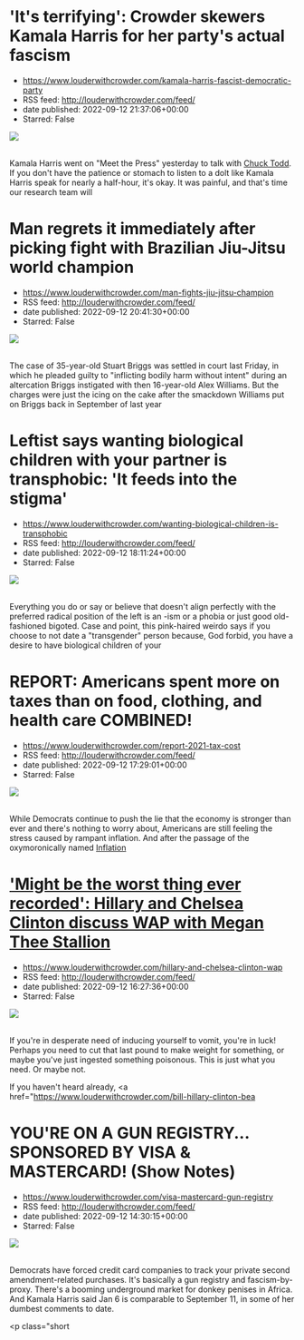 # 'It's terrifying': Crowder skewers Kamala Harris for her party's actual fascism
 - https://www.louderwithcrowder.com/kamala-harris-fascist-democratic-party
 - RSS feed: http://louderwithcrowder.com/feed/
 - date published: 2022-09-12 21:37:06+00:00
 - Starred: False

<img src="https://www.louderwithcrowder.com/media-library/image.png?id=31694031&amp;width=1245&amp;height=700&amp;coordinates=0%2C0%2C0%2C118" /><br /><br /><p>Kamala Harris went on "Meet the Press" yesterday to talk with <a href="https://www.louderwithcrowder.com/joe-biden-poll-chuck-todd" target="_blank">Chuck Todd</a>. If you don't have the patience or stomach to listen to a dolt like Kamala Harris speak for nearly a half-hour, it's okay. It was painful, and that's time our research team will

# Man regrets it immediately after picking fight with Brazilian Jiu-Jitsu world champion
 - https://www.louderwithcrowder.com/man-fights-jiu-jitsu-champion
 - RSS feed: http://louderwithcrowder.com/feed/
 - date published: 2022-09-12 20:41:30+00:00
 - Starred: False

<img src="https://www.louderwithcrowder.com/media-library/image.png?id=31693787&amp;width=1245&amp;height=700&amp;coordinates=0%2C0%2C0%2C118" /><br /><br /><p>The case of 35-year-old Stuart Briggs was settled in court last Friday, in which he pleaded guilty to "inflicting bodily harm without intent" during an altercation Briggs instigated with then 16-year-old Alex Williams. But the charges were just the icing on the cake after the smackdown Williams put on Briggs back in September of last year

# Leftist says wanting biological children with your partner is transphobic: 'It feeds into the stigma'
 - https://www.louderwithcrowder.com/wanting-biological-children-is-transphobic
 - RSS feed: http://louderwithcrowder.com/feed/
 - date published: 2022-09-12 18:11:24+00:00
 - Starred: False

<img src="https://www.louderwithcrowder.com/media-library/image.png?id=31692976&amp;width=1200&amp;height=800&amp;coordinates=0%2C0%2C24%2C0" /><br /><br /><p>Everything you do or say or believe that doesn't align perfectly with the preferred radical position of the left is an -ism or a phobia or just good old-fashioned bigoted. Case and point, this pink-haired weirdo says if you choose to not date a "transgender" person because, God forbid, you have a desire to have biological children of your 

# REPORT: Americans spent more on taxes than on food, clothing, and health care COMBINED!
 - https://www.louderwithcrowder.com/report-2021-tax-cost
 - RSS feed: http://louderwithcrowder.com/feed/
 - date published: 2022-09-12 17:29:01+00:00
 - Starred: False

<img src="https://www.louderwithcrowder.com/media-library/image.png?id=31692582&amp;width=1245&amp;height=700&amp;coordinates=0%2C66%2C0%2C66" /><br /><br /><p>While Democrats continue to push the lie that the economy is stronger than ever and there's nothing to worry about, Americans are still feeling the stress caused by rampant inflation. And after the passage of the oxymoronically named <a href="https://www.louderwithcrowder.com/jamie-raskin-inflation-reduction-act" target="_blank">Inflation

# 'Might be the worst thing ever recorded': Hillary and Chelsea Clinton discuss WAP with Megan Thee Stallion
 - https://www.louderwithcrowder.com/hillary-and-chelsea-clinton-wap
 - RSS feed: http://louderwithcrowder.com/feed/
 - date published: 2022-09-12 16:27:36+00:00
 - Starred: False

<img src="https://www.louderwithcrowder.com/media-library/image.png?id=31692360&amp;width=1200&amp;height=800&amp;coordinates=0%2C0%2C24%2C0" /><br /><br /><p>If you're in desperate need of inducing yourself to vomit, you're in luck! Perhaps you need to cut that last pound to make weight for something, or maybe you've just ingested something poisonous. This is just what you need. Or maybe not.</p><p>If you haven't heard already, <a href="https://www.louderwithcrowder.com/bill-hillary-clinton-bea

# YOU'RE ON A GUN REGISTRY... SPONSORED BY VISA & MASTERCARD! (Show Notes)
 - https://www.louderwithcrowder.com/visa-mastercard-gun-registry
 - RSS feed: http://louderwithcrowder.com/feed/
 - date published: 2022-09-12 14:30:15+00:00
 - Starred: False

<img src="https://www.louderwithcrowder.com/media-library/image.jpg?id=31691793&amp;width=1200&amp;height=800&amp;coordinates=0%2C0%2C200%2C0" /><br /><br /><p>Democrats have forced credit card companies to track your private second amendment-related purchases. It's basically a gun registry and fascism-by-proxy. There's a booming underground market for donkey penises in Africa. And Kamala Harris said Jan 6 is comparable to September 11, in some of her dumbest comments to date.</p><p class="short

